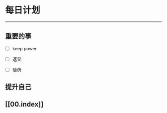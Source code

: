 
# 每日计划
---
## 重要的事

- [ ]  keep
      power
      
- [ ] 返显 
- [ ]  恰药



## 提升自己

  



## [[00.index]]










